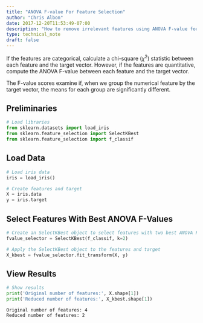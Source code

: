 ```yaml
---
title: "ANOVA F-value For Feature Selection"
author: "Chris Albon"
date: 2017-12-20T11:53:49-07:00
description: "How to remove irrelevant features using ANOVA F-value for machine learning in Python."
type: technical_note
draft: false
---
```

If the features are categorical, calculate a chi-square ($\chi^{2}$) statistic between each feature and the target vector. However, if the features are quantitative, compute the ANOVA F-value between each feature and the target vector. 

The F-value scores examine if, when we group the numerical feature by the target vector, the means for each group are significantly different. 

## Preliminaries


```python
# Load libraries
from sklearn.datasets import load_iris
from sklearn.feature_selection import SelectKBest
from sklearn.feature_selection import f_classif
```

## Load Data


```python
# Load iris data
iris = load_iris()

# Create features and target
X = iris.data
y = iris.target
```

## Select Features With Best ANOVA F-Values


```python
# Create an SelectKBest object to select features with two best ANOVA F-Values
fvalue_selector = SelectKBest(f_classif, k=2)

# Apply the SelectKBest object to the features and target
X_kbest = fvalue_selector.fit_transform(X, y)
```

## View Results


```python
# Show results
print('Original number of features:', X.shape[1])
print('Reduced number of features:', X_kbest.shape[1])
```

    Original number of features: 4
    Reduced number of features: 2

